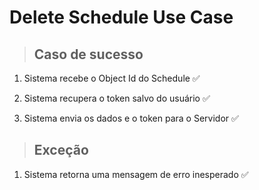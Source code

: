 # Delete Schedule Use Case

> ## Caso de sucesso

1. Sistema recebe o Object Id do Schedule ✅

2. Sistema recupera o token salvo do usuário ✅
3. Sistema envia os dados e o token para o Servidor ✅

> ## Exceção

1. Sistema retorna uma mensagem de erro inesperado ✅
